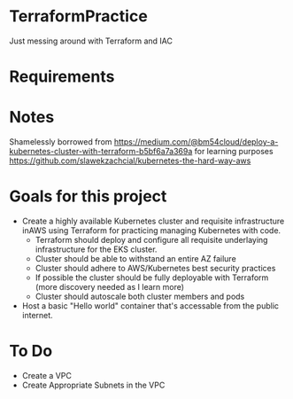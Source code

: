 # TerraformPractice
Just messing around with Terraform and IAC 

# Requirements 

# Notes
Shamelessly borrowed from https://medium.com/@bm54cloud/deploy-a-kubernetes-cluster-with-terraform-b5bf6a7a369a for learning purposes
https://github.com/slawekzachcial/kubernetes-the-hard-way-aws


# Goals for this project
  - Create a highly available Kubernetes cluster and requisite infrastructure inAWS using Terraform for practicing managing Kubernetes with code. 
    - Terraform should deploy and configure all requisite underlaying infrastructure for the EKS cluster. 
    - Cluster should be able to withstand an entire AZ failure 
    - Cluster should adhere to AWS/Kubernetes best security practices
    - If possible the cluster should be fully deployable with Terraform (more discovery needed as I learn more)
    - Cluster should autoscale both cluster members and pods 
  - Host a basic "Hello world" container that's accessable from the public internet. 

# To Do
 - Create a VPC
 - Create Appropriate Subnets in the VPC